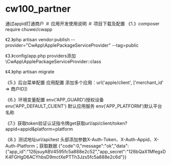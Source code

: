 # cw100_partner
通过appid打通商户
＃ 应用开发使用说明 
＃ 项目下载及配置 
《1.》composer require chuwei/cwapp

《2.》php artisan vendor:publish --provider="CwApp\ApplePackageServiceProvider" --tag=public

《3.》config/app.php providers添加 \CwApp\ApplePackageServiceProvider::class

《4.》php artisan migrate

《5.》后台菜单配置 应用配置 添加多个应用：url('apple/client', ['merchant_id' => 商户ID])

《6.》环境变量配置 env('APP_GUARD')授权设备 env('APP_DEFAULT_CLIENT') 默认应用服务 env('APP_PLATFORM')默认平台名称

《7.》获取token验证认证指令牌get获取url/api/client/token?appid=appid&platform=platform

《8.》测试地址url/api/test 头部添加参数X-Auth-Token、X-Auth-Appid、X-Auth-Platform；获取数据 {"code":0,"message":"ok","data":{"app_id":"126jsuyABV4595fc5a888e2c52","app_secret":"126bQaX1MfegxDK4FGHgD6ACYhbsD9mctXePTTh3Jzs5fc5a888e2c6d"}}
